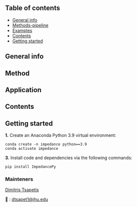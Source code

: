 ## Table of contents
* [General info](#general-info)
* [Methods-pipeline](#method)
* [Examples](#examples)
* [Contents](#contents)
* [Getting started](#getting-started)

## General info


## Method


## Application

 
## Contents


## Getting started

**1.** Create an Anaconda Python 3.9 virtual environment:
```
conda create -n impedance python==3.9
conda activate impedance
```

**3.** Install code and dependencies via the following commands: 

```  
pip install ImpedancePy
```

### Mainteners
[Dimitris Tsapetis](https://github.com/dimtsap)

:email: : dtsapet1@jhu.edu


